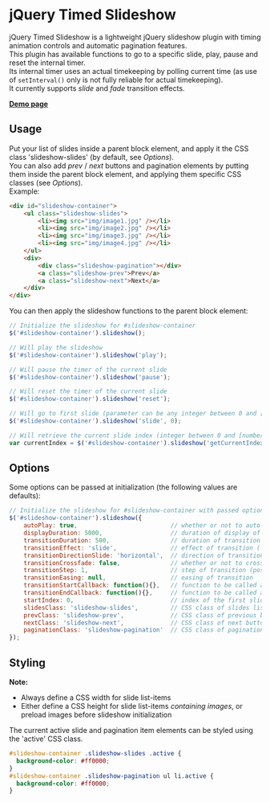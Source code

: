 # jQuery Timed Slideshow

jQuery Timed Slideshow is a lightweight jQuery slideshow plugin with timing animation controls and automatic pagination features.  
This plugin has available functions to go to a specific slide, play, pause and reset the internal timer.  
Its internal timer uses an actual timekeeping by polling current time (as use of `setInterval()` only is not fully reliable for actual timekeeping).  
It currently supports *slide* and *fade* transition effects.

[**Demo page**](http://yohannrub.github.com/jquery.timed-slideshow/)


## Usage

Put your list of slides inside a parent block element, and apply it the CSS class 'slideshow-slides' (by default, see *Options*).  
You can also add *prev* / *next* buttons and pagination elements by putting them inside the parent block element, and applying them specific CSS classes (see *Options*).  
Example:

```html
<div id="slideshow-container">
    <ul class="slideshow-slides">
        <li><img src="img/image1.jpg" /></li>
        <li><img src="img/image2.jpg" /></li>
        <li><img src="img/image3.jpg" /></li>
        <li><img src="img/image4.jpg" /></li>
    </ul>
    <div>
        <div class="slideshow-pagination"></div>
        <a class="slideshow-prev">Prev</a>
        <a class="slideshow-next">Next</a>
    </div>
</div>
```

You can then apply the slideshow functions to the parent block element:

```javascript
// Initialize the slideshow for #slideshow-container
$('#slideshow-container').slideshow();

// Will play the slideshow
$('#slideshow-container').slideshow('play');

// Will pause the timer of the current slide
$('#slideshow-container').slideshow('pause');

// Will reset the timer of the current slide
$('#slideshow-container').slideshow('reset');

// Will go to first slide (parameter can be any integer between 0 and [number of slides]-1)
$('#slideshow-container').slideshow('slide', 0);

// Will retrieve the current slide index (integer between 0 and [number of slides]-1)
var currentIndex = $('#slideshow-container').slideshow('getCurrentIndex');
```


## Options

Some options can be passed at initialization (the following values are defaults):

```javascript
// Initialize the slideshow for #slideshow-container with passed options
$('#slideshow-container').slideshow({
    autoPlay: true,                          // whether or not to auto-play at initialization
    displayDuration: 5000,                   // duration of display of each slide (in ms)
    transitionDuration: 500,                 // duration of transition between each slide (in ms)
    transitionEffect: 'slide',               // effect of transition ('slide' or 'fade')
    transitionDirectionSlide: 'horizontal',  // direction of transition when using 'slide' effect ('horizontal' or 'vertical')
    transitionCrossfade: false,              // whether or not to crossfade when using 'fade' effect
    transitionStep: 1,                       // step of transition (positive or negative integer)
    transitionEasing: null,                  // easing of transition
    transitionStartCallback: function(){},   // function to be called at start of each transition
    transitionEndCallback: function(){},     // function to be called at end of each transition
    startIndex: 0,                           // index of the first slide to display
    slidesClass: 'slideshow-slides',         // CSS class of slides list element
    prevClass: 'slideshow-prev',             // CSS class of previous button element
    nextClass: 'slideshow-next',             // CSS class of next button element
    paginationClass: 'slideshow-pagination'  // CSS class of pagination container element
});
```


## Styling

**Note:**

* Always define a CSS width for slide list-items
* Either define a CSS height for slide list-items *containing images*, or preload images before slideshow initialization

The current active slide and pagination item elements can be styled using the 'active' CSS class.

```css
#slideshow-container .slideshow-slides .active {
  background-color: #ff0000;
}
#slideshow-container .slideshow-pagination ul li.active {
  background-color: #ff0000;
}
```
